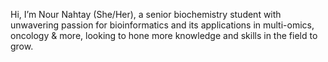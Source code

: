 Hi, I’m Nour Nahtay (She/Her), a senior biochemistry student with unwavering passion for bioinformatics and its applications in multi-omics, oncology & more, looking to hone more knowledge and skills in the field to grow.

<!---
nournahtay/nournahtay is a ✨ special ✨ repository because its `README.md` (this file) appears on your GitHub profile.
You can click the Preview link to take a look at your changes.
--->
